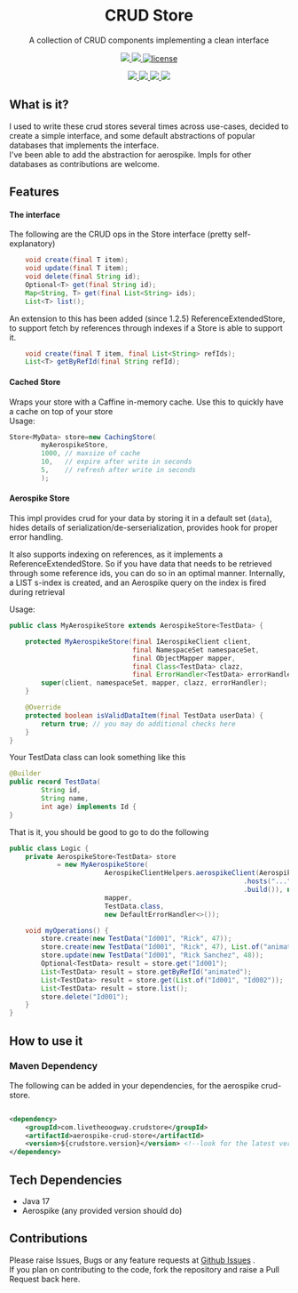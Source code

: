 <p align="center">
  <h1 align="center">CRUD Store</h1>
  <p align="center">A collection of CRUD components implementing a clean interface<p>
  <p align="center">
    <a href="https://github.com/livetheoogway/crud-store/actions">
    	<img src="https://github.com/livetheoogway/crud-store/actions/workflows/build.yml/badge.svg"/>
    </a>
    <a href="https://s01.oss.sonatype.org/content/repositories/releases/com/livetheoogway/crudstore/">
    	<img src="https://img.shields.io/maven-central/v/com.livetheoogway.crudstore/crud-store"/>
    </a>
    <a href="https://github.com/livetheoogway/crud-store/blob/master/LICENSE">
    	<img src="https://img.shields.io/github/license/livetheoogway/crud-store" alt="license" />
    </a></p>
  <p align="center">
    <a href="https://sonarcloud.io/project/overview?id=livetheoogway_crud-store">
    	<img src="https://sonarcloud.io/api/project_badges/measure?project=livetheoogway_crud-store&metric=alert_status"/>
    </a>
    <a href="https://sonarcloud.io/project/overview?id=livetheoogway_crud-store">
    	<img src="https://sonarcloud.io/api/project_badges/measure?project=livetheoogway_crud-store&metric=coverage"/>
    </a>
    <a href="https://sonarcloud.io/project/overview?id=livetheoogway_crud-store">
    	<img src="https://sonarcloud.io/api/project_badges/measure?project=livetheoogway_crud-store&metric=bugs"/>
    </a>
    <a href="https://sonarcloud.io/project/overview?id=livetheoogway_crud-store">
    	<img src="https://sonarcloud.io/api/project_badges/measure?project=livetheoogway_crud-store&metric=vulnerabilities"/>
    </a>
  </p>
</p>

## What is it?

I used to write these crud stores several times across use-cases, decided to create a simple interface, and some default
abstractions of popular databases that implements the interface.<br>
I've been able to add the abstraction for aerospike. Impls for other databases as contributions are welcome.

## Features

#### The interface
The following are the CRUD ops in the Store interface (pretty self-explanatory)
```java
    void create(final T item);
    void update(final T item);
    void delete(final String id);
    Optional<T> get(final String id);
    Map<String, T> get(final List<String> ids);
    List<T> list();
```
An extension to this has been added (since 1.2.5) ReferenceExtendedStore, to support fetch by references through indexes if a Store is able to support it.
```java
    void create(final T item, final List<String> refIds);
    List<T> getByRefId(final String refId);
```

#### Cached Store

Wraps your store with a Caffine in-memory cache. Use this to quickly have a cache on top of your store<br>
Usage:

```java
Store<MyData> store=new CachingStore(
        myAerospikeStore,
        1000, // maxsize of cache
        10,   // expire after write in seconds
        5,    // refresh after write in seconds 
        );
```

#### Aerospike Store

This impl provides crud for your data by storing it in a default set (`data`), hides details of
serialization/de-serserialization, provides hook for proper error handling.<br>

It also supports indexing on references, as it implements a ReferenceExtendedStore. 
So if you have data that needs to be retrieved through some reference ids, you can do so in an optimal manner. Internally,
a LIST s-index is created, and an Aerospike query on the index is fired during retrieval

Usage:

```java
public class MyAerospikeStore extends AerospikeStore<TestData> {

    protected MyAerospikeStore(final IAerospikeClient client,
                               final NamespaceSet namespaceSet,
                               final ObjectMapper mapper,
                               final Class<TestData> clazz,
                               final ErrorHandler<TestData> errorHandler) {
        super(client, namespaceSet, mapper, clazz, errorHandler);
    }

    @Override
    protected boolean isValidDataItem(final TestData userData) {
        return true; // you may do additional checks here
    }
}
```
Your TestData class can look something like this
```java
@Builder
public record TestData(
        String id, 
        String name, 
        int age) implements Id {
}
```

That is it, you should be good to go to do the following
```java
public class Logic {
    private AerospikeStore<TestData> store
            = new MyAerospikeStore(
                        AerospikeClientHelpers.aerospikeClient(AerospikeConfiguration.builder()
                                                           .hosts("...") // set the rest
                                                           .build()), new NamespaceSet("test", "test-set"),
                        mapper, 
                        TestData.class, 
                        new DefaultErrorHandler<>());

    void myOperations() {
        store.create(new TestData("Id001", "Rick", 47));
        store.create(new TestData("Id001", "Rick", 47), List.of("animated"));
        store.update(new TestData("Id001", "Rick Sanchez", 48));
        Optional<TestData> result = store.get("Id001");
        List<TestData> result = store.getByRefId("animated");
        List<TestData> result = store.get(List.of("Id001", "Id002"));
        List<TestData> result = store.list();
        store.delete("Id001");
    }
}
```

## How to use it

### Maven Dependency

The following can be added in your dependencies, for the aerospike crud-store.

```xml

<dependency>
    <groupId>com.livetheoogway.crudstore</groupId>
    <artifactId>aerospike-crud-store</artifactId>
    <version>${crudstore.version}</version> <!--look for the latest version on top-->
</dependency>
```

## Tech Dependencies

- Java 17
- Aerospike (any provided version should do)

## Contributions

Please raise Issues, Bugs or any feature requests at [Github Issues](https://github.com/livetheoogway/crud-store/issues)
. <br>
If you plan on contributing to the code, fork the repository and raise a Pull Request back here.
